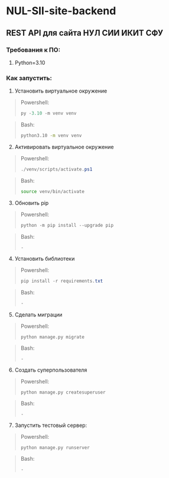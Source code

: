 # NUL-SII-site-backend
## REST API для сайта НУЛ СИИ ИКИТ СФУ
### Требования к ПО:
1. Python=3.10
### Как запустить:
1. Установить виртуальное окружение
> Powershell:
> ```powershell
> py -3.10 -m venv venv
> ```

> Bash:
> ```bash
> python3.10 -m venv venv
> ```
2. Активировать виртуальное окружение
> Powershell:
> ```powershell
> ./venv/scripts/activate.ps1
> ```

> Bash:
> ```bash
> source venv/bin/activate
> ```
3. Обновить pip
> Powershell:
> ```powershell
> python -m pip install --upgrade pip
> ```

> Bash:
> ```bash
> -
> ```
4. Установить библиотеки
> Powershell:
> ```powershell
> pip install -r requirements.txt
> ```

> Bash:
> ```bash
> -
> ```
5. Сделать миграции
> Powershell:
> ```
> python manage.py migrate
> ```

> Bash:
> ```
> -
> ```
6. Создать суперпользователя
> Powershell:
> ```
> python manage.py createsuperuser
> ```

> Bash:
> ```
> -
> ```
7. Запустить тестовый сервер:
>Powershell:
>```
>python manage.py runserver
>```

> Bash:
> ```
> -
> ```
